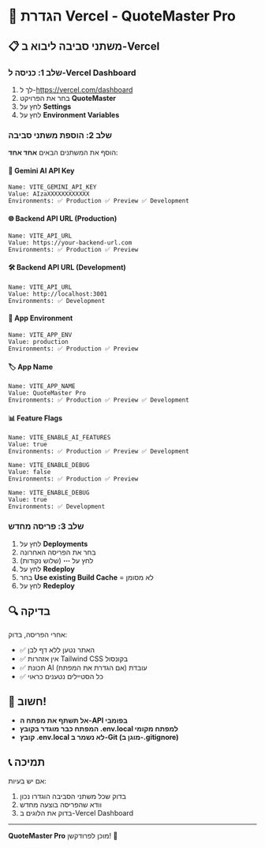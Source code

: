 # 🚀 הגדרת Vercel - QuoteMaster Pro

## 📋 משתני סביבה ליבוא ב-Vercel

### שלב 1: כניסה ל-Vercel Dashboard
1. לך ל-https://vercel.com/dashboard
2. בחר את הפרויקט **QuoteMaster**
3. לחץ על **Settings**
4. לחץ על **Environment Variables**

### שלב 2: הוספת משתני סביבה

הוסף את המשתנים הבאים **אחד אחד**:

#### 🔑 Gemini AI API Key
```
Name: VITE_GEMINI_API_KEY
Value: AIzaXXXXXXXXXXXX
Environments: ✅ Production ✅ Preview ✅ Development
```

#### 🌐 Backend API URL (Production)
```
Name: VITE_API_URL
Value: https://your-backend-url.com
Environments: ✅ Production ✅ Preview
```

#### 🛠️ Backend API URL (Development)
```
Name: VITE_API_URL
Value: http://localhost:3001
Environments: ✅ Development
```

#### 📱 App Environment
```
Name: VITE_APP_ENV
Value: production
Environments: ✅ Production ✅ Preview
```

#### 🏷️ App Name
```
Name: VITE_APP_NAME
Value: QuoteMaster Pro
Environments: ✅ Production ✅ Preview ✅ Development
```

#### 📊 Feature Flags
```
Name: VITE_ENABLE_AI_FEATURES
Value: true
Environments: ✅ Production ✅ Preview ✅ Development
```

```
Name: VITE_ENABLE_DEBUG
Value: false
Environments: ✅ Production ✅ Preview
```

```
Name: VITE_ENABLE_DEBUG
Value: true
Environments: ✅ Development
```

### שלב 3: פריסה מחדש
1. לחץ על **Deployments**
2. בחר את הפריסה האחרונה
3. לחץ על **⋯** (שלוש נקודות)
4. לחץ על **Redeploy**
5. בחר **Use existing Build Cache** = לא מסומן
6. לחץ על **Redeploy**

## 🔍 בדיקה

אחרי הפריסה, בדוק:
- ✅ האתר נטען ללא דף לבן
- ✅ אין אזהרות Tailwind CSS בקונסול
- ✅ תכונת AI עובדת (אם הגדרת את המפתח)
- ✅ כל הסטיילים נטענים כראוי

## 🚨 חשוב!

- **אל תשתף את מפתח ה-API בפומבי**
- **המפתח כבר מוגדר בקובץ .env.local למפתח מקומי**
- **קובץ .env.local לא נשמר ב-Git (מוגן ב-.gitignore)**

## 📞 תמיכה

אם יש בעיות:
1. בדוק שכל משתני הסביבה הוגדרו נכון
2. וודא שהפריסה בוצעה מחדש
3. בדוק את הלוגים ב-Vercel Dashboard

---

**QuoteMaster Pro** מוכן לפרודקשן! 🎉
